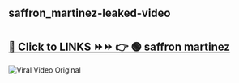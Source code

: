 
 ## saffron_martinez-leaked-video 

# <h2><a href="https://clipsfans.com/saffron_martinez&ref=git">🔗 Click to LINKS ⏩⏩ 👉 🟢 saffron martinez </a></h2>

<a href="https://clipsfans.com/saffron_martinez&ref=git" rel="nofollow" data-target="animated-image.originalLink"><img src="https://i.ibb.co.com/xMMVF88/686577567.gif" alt="Viral Video Original" style="max-width: 100%; display: inline-block;" data-target="animated-image.originalImage"></a>
